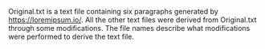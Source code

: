 Original.txt is a text file containing six paragraphs generated by
https://loremipsum.io/. All the other text files were derived from Original.txt
through some modifications. The file names describe what modifications were
performed to derive the text file.
